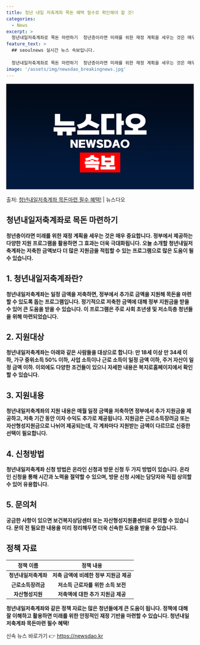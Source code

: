 ```yaml
---
title: 청년 내일 저축계좌 목돈 혜택 필수로 확인해야 할 것!
categories:
  - News
excerpt: >
  청년내일저축계좌로 목돈 마련하기  청년층이라면 미래를 위한 재정 계획을 세우는 것은 매우 중요합니다. 특히,…
feature_text: >
  ## seoulnews 실시간 뉴스 속보입니다.

  청년내일저축계좌로 목돈 마련하기  청년층이라면 미래를 위한 재정 계획을 세우는 것은 매우 중요합니다. 특히,…
image: '/assets/img/newsdao_breakingnews.jpg'
---
```


![뉴스다오 속보](/assets/img/newsdao_breakingnews.jpg)

<p>출처: <a href="https://newsdao.kr/4438" rel="dofollow">청년내일저축계좌 목돈마련 필수 혜택!</a> | 뉴스다오</p>

<h2 data-ke-size="size26">청년내일저축계좌로 목돈 마련하기</h2>
<p data-ke-size="size16"><b>청년층이라면 미래를 위한 재정 계획을 세우는 것은 매우 중요합니다. 정부에서 제공하는 다양한 지원 프로그램을 활용하면 그 효과는 더욱 극대화됩니다. 오늘 소개할 청년내일저축계좌는 저축한 금액보다 더 많은 지원금을 적립할 수 있는 프로그램으로 많은 도움이 될 수 있습니다.</b></p>

<h2 data-ke-size="size24">1. 청년내일저축계좌란?</h2>
<p data-ke-size="size16"><b>청년내일저축계좌는 일정 금액을 저축하면, 정부에서 추가로 금액을 지원해 목돈을 마련할 수 있도록 돕는 프로그램입니다. 정기적으로 저축한 금액에 대해 정부 지원금을 받을 수 있어 큰 도움을 받을 수 있습니다. 이 프로그램은 주로 사회 초년생 및 저소득층 청년들을 위해 마련되었습니다.</b></p>

<h2 data-ke-size="size24">2. 지원대상</h2>
<p data-ke-size="size16"><b>청년내일저축계좌는 아래와 같은 사람들을 대상으로 합니다: 만 18세 이상 만 34세 이하, 가구 중위소득 50% 이하, 사업 소득이나 근로 소득이 일정 금액 이하, 주거 자산이 일정 금액 이하. 이외에도 다양한 조건들이 있으니 자세한 내용은 복지로홈페이지에서 확인할 수 있습니다.</b></p>

<h2 data-ke-size="size24">3. 지원내용</h2>
<p data-ke-size="size16"><b>청년내일저축계좌의 지원 내용은 매월 일정 금액을 저축하면 정부에서 추가 지원금을 제공하고, 저축 기간 동안 이자 수익도 추가로 제공됩니다. 지원금은 근로소득장려금 또는 자산형성지원금으로 나뉘어 제공되는데, 각 계좌마다 지원받는 금액이 다르므로 신중한 선택이 필요합니다.</b></p>

<h2 data-ke-size="size24">4. 신청방법</h2>
<p data-ke-size="size16"><b>청년내일저축계좌 신청 방법은 온라인 신청과 방문 신청 두 가지 방법이 있습니다. 온라인 신청을 통해 시간과 노력을 절약할 수 있으며, 방문 신청 시에는 담당자와 직접 상의할 수 있어 유용합니다.</b></p>

<h2 data-ke-size="size24">5. 문의처</h2>
<p data-ke-size="size16"><b>궁금한 사항이 있으면 보건복지상담센터 또는 자산형성지원콜센터로 문의할 수 있습니다. 문의 전 필요한 내용을 미리 정리해두면 더욱 신속한 도움을 받을 수 있습니다.</b></p>

<h2 data-ke-size="size24">정책 자료</h2>
<table>
	<thead>
		<tr>
			<th>정책 이름</th>
			<th>정책 내용</th>
		</tr>
	</thead>
	<tbody>
		<tr>
			<td style="text-align: center; height: 17px;"><b>청년내일저축계좌</b></td>
			<td style="text-align: center; height: 17px;"><b>저축 금액에 비례한 정부 지원금 제공</b></td>
		</tr>
		<tr>
			<td style="text-align: center; height: 17px;"><b>근로소득장려금</b></td>
			<td style="text-align: center; height: 17px;"><b>저소득 근로자를 위한 소득 보전</b></td>
		</tr>
		<tr>
			<td style="text-align: center; height: 17px;"><b>자산형성지원</b></td>
			<td style="text-align: center; height: 17px;"><b>저축액에 대한 추가 지원금 제공</b></td>
		</tr>
	</tbody>
</table>

<p data-ke-size="size16"><b>청년내일저축계좌와 같은 정책 자료는 많은 청년들에게 큰 도움이 됩니다. 정책에 대해 잘 이해하고 활용하면 미래를 위한 안정적인 재정 기반을 마련할 수 있습니다. 청년내일저축계좌 목돈마련 필수 혜택!</b></p>
 

신속 뉴스 바로가기 👉 <a href="https://newsdao.kr" rel="dofollow">https://newsdao.kr</a>



